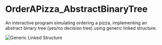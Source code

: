 # OrderAPizza_AbstractBinaryTree
An interactive program simulating ordering a pizza, implementing an abstract binary tree (yes/no decision tree) using generic linked structure.

![Generic Linked Structure](https://user-images.githubusercontent.com/33381471/125499408-83850eff-ddd0-457f-bf9e-5f88fb888ae7.PNG)

